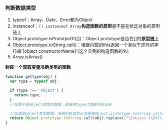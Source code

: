 ### 判断数据类型

1. typeof：Array、Date、Error都为Object
2. instanceof：`[] instanceof Array`**构造函数的原型**是不是在给定对象的原型链上
3. Object.prototype.isPrototpeOf\(\[\]\)：Object.prototype是否在\[\]的**原型链**上
4. Object.prototype.toString.call\(\)：根据内部的this返回一个类似于这样的字符串'\[object constructorName\]'\(这个实例的构造函数的名\)
5. Array.isArray\(\)

**封装一个获取变量准确类型的函数**

```js
function gettype(obj) {
  var type = typeof obj;

  if (type !== 'object') {
    return type;
  }
  //如果不是object类型的数据，直接用typeof就能判断出来

  //如果是object类型数据，准确判断类型必须使用Object.prototype.toString.call(obj)的方式才能判断
  return Object.prototype.toString.call(obj).replace(/^\[object (\S+)\]$/, '$1');
}
```



